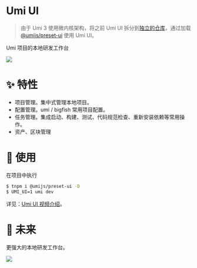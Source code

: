 # Umi UI

> 由于 Umi 3 使用微内核架构，将之前 Umi UI 拆分到[独立的仓库](https://github.com/umijs/umi-ui)，通过加载 [@umijs/preset-ui](https://github.com/umijs/umi-ui#-%E5%BF%AB%E9%80%9F%E5%BC%80%E5%A7%8B) 使用 Umi UI。

Umi 项目的本地研发工作台

![](https://user-images.githubusercontent.com/13595509/73431180-c77ab400-437a-11ea-9baa-ebd00109b1d0.png)

# ✨ 特性

- 项目管理。集中式管理本地项目。
- 配置管理。umi / bigfish 常用项目配置。
- 任务管理。集成启动、构建、测试、代码规范检查、重新安装依赖等常用操作。
- 资产、区块管理

# 🔨 使用

在项目中执行

```bash
$ tnpm i @umijs/preset-ui -D
$ UMI_UI=1 umi dev
```

详见：[Umi UI 视频介绍](https://www.bilibili.com/video/av66178967)。

# 🤔 未来

更强大的本地研发工作台。

![](https://img.alicdn.com/tfs/TB1hKMGeND1gK0jSZFKXXcJrVXa-2000-1120.png)

